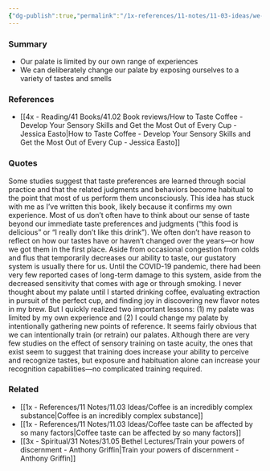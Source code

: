```yaml
---
{"dg-publish":true,"permalink":"/1x-references/11-notes/11-03-ideas/we-can-train-our-taste-and-smell-palate-to-be-wider/","title":"We can train our taste and smell palate to be wider","created":"2024-02-14T20:18:21.289+03:00","updated":"2024-02-14T20:18:21.289+03:00"}
---
```



### Summary
- Our palate is limited by our own range of experiences
- We can deliberately change our palate by exposing ourselves to a variety of tastes and smells

### References
- [[4x - Reading/41 Books/41.02 Book reviews/How to Taste Coffee - Develop Your Sensory Skills and Get the Most Out of Every Cup - Jessica Easto\|How to Taste Coffee - Develop Your Sensory Skills and Get the Most Out of Every Cup - Jessica Easto]]

### Quotes
Some studies suggest that taste preferences are learned through social practice and that the related judgments and behaviors become habitual to the point that most of us perform them unconsciously. This idea has stuck with me as I’ve written this book, likely because it confirms my own experience. Most of us don’t often have to think about our sense of taste beyond
our immediate taste preferences and judgments (“this food is delicious” or “I really don’t like this drink”). We often don’t have reason to reflect on how our tastes have or haven’t changed over the years—or how we got them in the first place. Aside from occasional congestion from colds and flus that temporarily decreases our ability to taste, our gustatory system is usually there for us. Until the COVID-19 pandemic, there had been very few reported cases of long-term damage to this system, aside from the decreased sensitivity that comes with age or through smoking. I never thought about my palate until I started drinking coffee,
evaluating extraction in pursuit of the perfect cup, and finding joy in discovering new flavor notes in my brew. But I quickly realized two important lessons: (1) my palate was limited by my own experience and (2) I could change my palate by intentionally gathering new points of reference. It seems fairly obvious that we can intentionally train (or retrain) our
palates. Although there are very few studies on the effect of sensory training on taste acuity, the ones that exist seem to suggest that training does increase your ability to perceive and recognize tastes, but exposure and habituation alone can increase your recognition capabilities—no complicated training required.


### Related
- [[1x - References/11 Notes/11.03 Ideas/Coffee is an incredibly complex substance\|Coffee is an incredibly complex substance]]
- [[1x - References/11 Notes/11.03 Ideas/Coffee taste can be affected by so many factors\|Coffee taste can be affected by so many factors]]
- [[3x - Spiritual/31 Notes/31.05 Bethel Lectures/Train your powers of discernment - Anthony Griffin\|Train your powers of discernment - Anthony Griffin]]